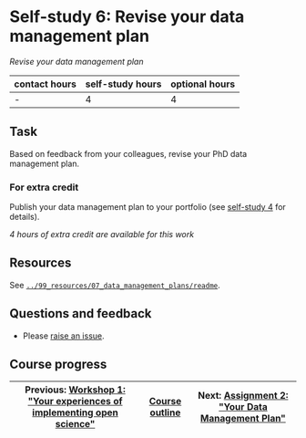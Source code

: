 # Self-study 6: Revise your data management plan
_*Revise your data management plan*_

| contact hours | self-study hours | optional hours |
|---|---|---|
| - | 4 | 4 |

## Task
Based on feedback from your colleagues, revise your PhD data management plan.

### For extra credit
Publish your data management plan to your portfolio (see [self-study 4](../08_selfstudy4/readme.md) for details).

_4 hours of extra credit are available for this work_

## Resources
See [`../99_resources/07_data_management_plans/readme`](../99_resources/07_data_management_plans/readme).

## Questions and feedback
- Please [raise an issue](../../../issues).

## Course progress
| Previous: [Workshop 1: "Your experiences of implementing open science"](../12_workshop1/readme.md) | [Course outline](../readme.md#course-outline) | Next: [Assignment 2: "Your Data Management Plan"](../14_assignment2/readme.md) |
|---|---|---|
